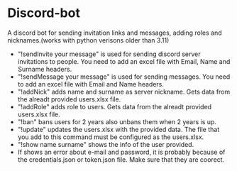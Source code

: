 # Discord-bot
A discord bot for sending invitation links and messages, adding roles and nicknames.(works with python verisons older than 3.11)
- "!sendInvite your message" is used for sending discord server invitations to people. You need to add an excel file with Email, Name and Surname headers.
- "!sendMessage your message" is used for sending messages. You need to add an excel file with Email and Name headers.
- "!addNick" adds name and surname as server nickname. Gets data from the alreadt provided users.xlsx file.
- "!addRole" adds role to users. Gets data from the alreadt provided users.xlsx file.
- "!ban" bans users for 2 years also unbans them when 2 years is up.
- "!update" updates the users.xlsx with the provided data. The file that you add to this command must be configured as the users.xlsx.
- "!show name surname" shows the info of the user provided.
- If shows an error about e-mail and password, it is probably because of the credentials.json or token.json file. Make sure that they are coorect.
